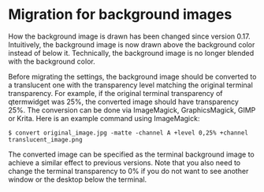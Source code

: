 # Migration for background images

How the background image is drawn has been changed since version 0.17.
Intuitively, the background image is now drawn above the background color instead of below it.
Technically, the background image is no longer blended with the background color.

Before migrating the settings, the background image should be converted to a translucent one with the transparency level matching the original terminal transparency.
For example, if the original terminal transparency of qtermwidget was 25%, the converted image should have transparency 25%.
The conversion can be done via ImageMagick, GraphicsMagick, GIMP or Krita.
Here is an example command using ImageMagick:

    $ convert original_image.jpg -matte -channel A +level 0,25% +channel translucent_image.png

The converted image can be specified as the terminal background image to achieve a similar effect to previous versions.
Note that you also need to change the terminal transparency to 0% if you do not want to see another window or the desktop below the terminal.
